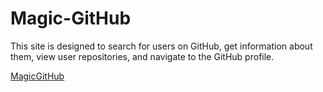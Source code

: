 # Magic-GitHub
<p>
This site is designed to search for users on GitHub, get information about them, view user repositories, and navigate to the GitHub profile.</p>

<a href="https://magicgithubji.netlify.app">MagicGitHub</a>
